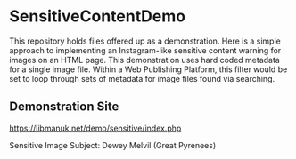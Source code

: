 # SensitiveContentDemo

This repository holds files offered up as a demonstration.  Here is a simple approach to implementing an Instagram-like sensitive content warning for images on an HTML page.  This demonstration uses hard coded metadata for a single image file.  Within a Web Publishing Platform, this filter would be set to loop through sets of metadata for image files found via searching.   

## Demonstration Site
https://libmanuk.net/demo/sensitive/index.php


Sensitive Image Subject: Dewey Melvil (Great Pyrenees)
